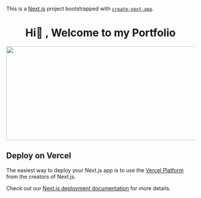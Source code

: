 This is a [Next.js](https://nextjs.org/) project bootstrapped with [`create-next-app`](https://github.com/vercel/next.js/tree/canary/packages/create-next-app).

<div id="header" align="center">

  <h1 align="center">Hi👋 , Welcome to my Portfolio</h1>
  
  <img
    src="blob:https://vercel.com/57bcd9eb-fa21-46e2-b636-9c88f300849a"
    width="600"
    height="250"
  />
</div>

## Deploy on Vercel

The easiest way to deploy your Next.js app is to use the [Vercel Platform](https://vercel.com/new?utm_medium=default-template&filter=next.js&utm_source=create-next-app&utm_campaign=create-next-app-readme) from the creators of Next.js.

Check out our [Next.js deployment documentation](https://nextjs.org/docs/deployment) for more details.
